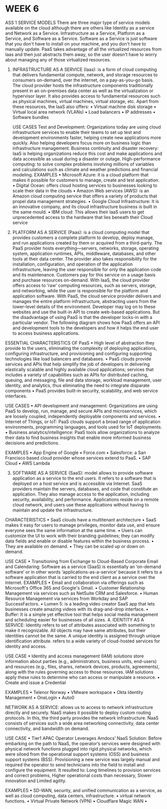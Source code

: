 # WEEK 6

ASS 1
SERVICE MODELS
There are three major type of service models available on the cloud although there are others like Identity as a service and Network as a Service. Infrastructure as a Service, Platform as a Service, and Software as a Service. Software as a Service is just software that you don't have to install on your machine, and you don't have to manually update.  PaaS takes advantage of all the virtualized resources from Iaas and then just abstracts them away, so the user doesn't have to worry about managing any of those virtualized resources. 
1.  INFRASTRUCTURE AS A SERVICE (Iaas): is a form of cloud computing that delivers fundamental compute, network, and storage resources to consumers on-demand, over the internet, on a pay-as-you-go basis. The cloud provider hosts the infrastructure components traditionally present in an on-premises data center as well as the virtualization or hypervisor layer. It also provides access to fundamental resources such as physical machines, virtual machines, virtual storage, etc. Apart from these resources, the IaaS also offers:
•   Virtual machine disk storage
•   Virtual local area network (VLANs)
•   Load balancers
•   IP addresses
•   Software bundles

    USE CASES
Test and Development: Organizations today are using cloud infrastructure services to enable their teams to set up test and development environments faster, helping create new applications more quickly. Also helping developers focus more on business logic than infrastructure management.
Business continuity and disaster recovery:  IaaS is helping organizations reduce this cost and make applications and data accessible as usual during a disaster or outage.
High-performance computing: to solve complex problems involving millions of variables and calculations such as climate and weather predictions and financial modeling.
EXAMPLES 
•   Microsoft Azure: it is a cloud platform that makes it possible for customers to manage, create and test application.
•   Digital Ocean:  offers cloud hosting services to businesses looking to scale their data in the clouds
•   Amazon Web services (AWS): is an Amazon cloud computing service that offers a variety of products that propel data management strategies. 
•   Google Cloud Infrastructure: It is an innovative company, and its cloud infrastructure business is built in the same mould. 
•   IBM cloud: This allows their IaaS users to get unprecedented access to the hardware that lies beneath their Cloud service
2.  PLATFORM AS A SERVICE (Paas): is a cloud computing model that provides customers a complete platform to develop, deploy manage, and run applications created by them or acquired from a third-party. The PaaS provider hosts everything—servers, networks, storage, operating system, application runtimes, APIs, middleware, databases, and other tools at their data center. The provider also takes responsibility for the installation, configuration, and operation of the application infrastructure, leaving the user responsible for only the application code and its maintenance. Customers pay for this service on a usage basis and purchase resources on-demand. With IaaS, the cloud provider offers access to ‘raw’ computing resources, such as servers, storage, and networking, while the user is responsible for the platform and application software. With PaaS, the cloud service provider delivers and manages the entire platform infrastructure, abstracting users from the lower-level details of the environment. Developer may log on to these websites and use the built-in API to create web-based applications. But the disadvantage of using PaaS is that the developer locks-in with a particular vendor.
The following diagram shows how PaaS offers an API and development tools to the developers and how it helps the end user to access business applications.
 
ESSENTIAL CHARACTERISTICS OF PaaS
•   High level of abstraction they provide to the users, eliminating the complexity of deploying applications, configuring infrastructure, and provisioning and configuring supporting technologies like load balancers and databases.
•   PaaS clouds provide services and APIs that help simplify the job of developers in delivering elastically scalable and highly available cloud applications; services that includes a variety of capabilities such as APIs for distributed caching, queuing, and messaging, file and data storage, workload management, user identity, and analytics, thus eliminating the need to integrate disparate components
•   PaaS provides built-in security, scalability, and web service interfaces.

USE CASES
•    API development and management: Organizations are using PaaS to develop, run, manage, and secure APIs and microservices, which are loosely coupled, independently deployable components and services. 
•   Internet of Things, or IoT: PaaS clouds support a broad range of application environments, programming languages, and tools used for IoT deployments. 
•   Business analytics/intelligence: PaaS tools allow organizations to analyze their data to find business insights that enable more informed business decisions and predictions. 

EXAMPLES
•   App Engine of Google 
•    Force.com 
•   Salesforce: a San Francisco based cloud provider whose services extend to PaaS. 
•   SAP Cloud
•   AWS Lambda 

3.  SOFTWARE AS A SERVICE (SaaS):  model allows to provide software application as a service to the end users. It refers to a software that is deployed on a host service and is accessible via Internet. SaaS providers maintain the servers, databases, and code that constitute an application. They also manage access to the application, including security, availability, and performance. Applications reside on a remote cloud network, and users use these applications without having to maintain and update the infrastructure.

CHARACTERISTICS
•   SaaS clouds have a multitenant architecture
•    SaaS makes it easy for users to manage privileges, monitor data use, and ensure everyone sees the same information at the same time. 
•   Users can customize the UI to work with their branding guidelines; they can modify data fields and enable or disable features within the business process.
•   They are available on demand.
•   They can be scaled up or down on demand.

USE CASE
•   Transitioning from Exchange to Cloud-Based Corporate Email and Calendaring: Software as a service (SaaS) is essentially an ‘on-demand software’ or in other words ‘applications-as-a-service’ because it refers to a software application that is carried to the end client as a service over the Internet.
EXAMPLES
•   Email and collaboration via offerings such as Microsoft's Office 365 and Google's Gmail.
•   Customer Relationship Management via services such as NetSuite CRM and Salesforce.
•   Human Resource Management via services from Workday and SAP SuccessFactors.
•   Lumen 5: is a leading video creator SaaS app that lets businesses create amazing videos with its drag-and-drop interface.
•   Buffer:  It is a simple yet effective tool that helps social media management and scheduling easier for businesses of all sizes.
4.  IDENTITY AS A SERVICE: Identity refers to set of attributes associated with something to make it recognizable. All objects may have same attributes, but their identities cannot be the same. A unique identity is assigned through unique identification attribute. refers to a wide variety of cloud-hosted services for identity and access.

USE CASE
•   Identity and access management (IAM) solutions store information about parties (e.g., administrators, business units, end-users) and resources (e.g., files, shares, network devices, products, agreements), along with the rules governing access to those resources. IAM solutions apply these rules to determine who can access or manipulate a resource.
•   Create and issue a Credential

EXAMPLES
•   Telenor Norway
•   VMware workspace
•   Okta Identity Management
•   OneLogin
•   Auto0

NETWORK AS A SERVICE: allows us to access to network infrastructure directly and securely. NaaS makes it possible to deploy custom routing protocols. In this, the third party provides the network infrastructure. NaaS consists of services such a wide area networking connectivity, data center connectivity, and bandwidth on demand.
 
USE CASE
•   Tier1 APAC Operator Leverages Amdocs’ NaaS Solution: Before embarking on the path to NaaS, the operator’s services were designed with physical network functions plugged into rigid physical networks, which were siloed from the operational support systems (OSS) and business support systems (BSS). Provisioning a new service was largely manual and required the operator to send technicians into the field to install and configure the equipment. It resulted to: Long timelines to provision services and correct problems, Higher operational costs than necessary, Slower innovation and Limited agility.

EXAMPLES
•   SD-WAN, security, and unified communication as a service, as well as cloud computing, data centers, infrastructure.
•   virtual network functions.
•   Virtual Private Network (VPN)
•   Cloudflare Magic WAN
•   
